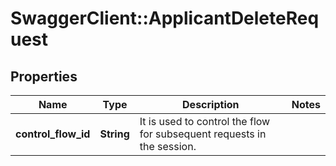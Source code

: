 # SwaggerClient::ApplicantDeleteRequest

## Properties
Name | Type | Description | Notes
------------ | ------------- | ------------- | -------------
**control_flow_id** | **String** | It is used to control the flow for subsequent requests in the session. | 

